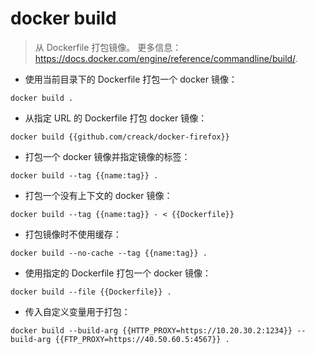 # docker build

> 从 Dockerfile 打包镜像。
> 更多信息：<https://docs.docker.com/engine/reference/commandline/build/>.

- 使用当前目录下的 Dockerfile 打包一个 docker 镜像：

`docker build .`

- 从指定 URL 的 Dockerfile 打包 docker 镜像：

`docker build {{github.com/creack/docker-firefox}}`

- 打包一个 docker 镜像并指定镜像的标签：

`docker build --tag {{name:tag}} .`

- 打包一个没有上下文的 docker 镜像：

`docker build --tag {{name:tag}} - < {{Dockerfile}}`

- 打包镜像时不使用缓存：

`docker build --no-cache --tag {{name:tag}} .`

- 使用指定的 Dockerfile 打包一个 docker 镜像：

`docker build --file {{Dockerfile}} .`

- 传入自定义变量用于打包：

`docker build --build-arg {{HTTP_PROXY=https://10.20.30.2:1234}} --build-arg {{FTP_PROXY=https://40.50.60.5:4567}} .`
